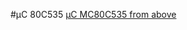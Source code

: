 #µC 80C535
[µC MC80C535 from above](https://github.com/Drake81/MC80C535/blob/master/doc/Pictures/Compuboard-oben.jpg)
